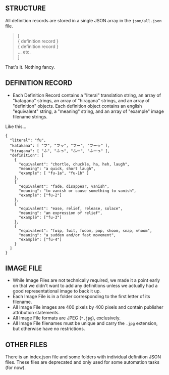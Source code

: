 ## STRUCTURE
All definition records are stored in a single JSON array in the `json/all.json` file.
> [  
>     { definition record }  
>     { definition record }  
>     ... etc.  
> ]

That's it.  Nothing fancy.

## DEFINITION RECORD
* Each Definition Record contains a "literal" translation string, an array of "katagana" strings, an array of "hiragana" strings, and an array of "definition" objects.  Each definition object contains an english "equivalent" string, a "meaning" string, and an array of "example" image filename strings.

Like this...
```
{
  "literal": "fu",
  "katakana": [ "フ", "フッ", "フー", "フーッ" ],
  "hiragana": [ "ふ", "ふっ", "ふー", "ふーっ" ],
  "definition": [
    {
      "equivalent": "chortle, chuckle, ha, heh, laugh",
      "meaning": "a quick, short laugh",
      "example": [ "fu-1a", "fu-1b" ]
    },
    {
      "equivalent": "fade, disappear, vanish",
      "meaning": "to vanish or cause something to vanish",
      "example": ["fu-2"]
    },
    {
      "equivalent": "ease, relief, release, solace",
      "meaning": "an expression of relief",
      "example": ["fu-3"]
    },
    {
      "equivalent": "fwip, fwit, fwoom, pop, shoom, snap, whoom",
      "meaning": "a sudden and/or fast movement",
      "example": ["fu-4"]
    }
  ]
}
```

## IMAGE FILE
* While Image Files are not technically required, we made it a point early on that we didn't want to add any definitions unless we actually had a good representational image to back it up.
* Each Image File is in a folder corresponding to the first letter of its filename.
* All Image File images are 400 pixels by 400 pixels and contain publisher attribution statements.
* All Image File formats are JPEG (`*.jpg`), exclusively.
* All Image File filenames must be unique and carry the `.jpg` extension, but otherwise have no restrictions.

## OTHER FILES
There is an index.json file and some folders with individual definition JSON files. These files are deprecated and only used for some automation tasks (for now).
